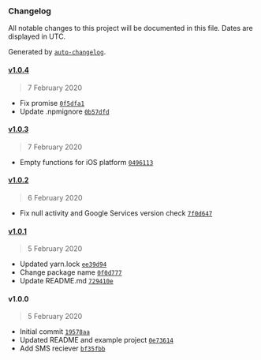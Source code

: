 ### Changelog

All notable changes to this project will be documented in this file. Dates are displayed in UTC.

Generated by [`auto-changelog`](https://github.com/CookPete/auto-changelog).

#### [v1.0.4](https://github.com/busfor/react-native-sms-verification-api/compare/v1.0.3...v1.0.4)

> 7 February 2020

- Fix promise [`0f5dfa1`](https://github.com/busfor/react-native-sms-verification-api/commit/0f5dfa1575d31838e35c8a5ff317ce9c82b7f363)
- Update .npmignore [`0b57dfd`](https://github.com/busfor/react-native-sms-verification-api/commit/0b57dfd87a52d4fa6bffbddeb15dd56c5f655902)

#### [v1.0.3](https://github.com/busfor/react-native-sms-verification-api/compare/v1.0.2...v1.0.3)

> 7 February 2020

- Empty functions for iOS platform [`0496113`](https://github.com/busfor/react-native-sms-verification-api/commit/04961134b13dbfe74aed91928ae82179629cec11)

#### [v1.0.2](https://github.com/busfor/react-native-sms-verification-api/compare/v1.0.1...v1.0.2)

> 6 February 2020

- Fix null activity and Google Services version check [`7f0d647`](https://github.com/busfor/react-native-sms-verification-api/commit/7f0d6474ac6ecb0dbab78d71eef2a1ad2bb0f4e5)

#### [v1.0.1](https://github.com/busfor/react-native-sms-verification-api/compare/v1.0.0...v1.0.1)

> 5 February 2020

- Updated yarn.lock [`ee39d94`](https://github.com/busfor/react-native-sms-verification-api/commit/ee39d940f1d1abc30a0f665af0af901faaca71cb)
- Change package name [`0f0d777`](https://github.com/busfor/react-native-sms-verification-api/commit/0f0d7779abe511c71a5a91211bdb76166e87c4fe)
- Update README.md [`729410e`](https://github.com/busfor/react-native-sms-verification-api/commit/729410efd271145b452a8c945077b24015c8a055)

#### v1.0.0

> 5 February 2020

- Initial commit [`19578aa`](https://github.com/busfor/react-native-sms-verification-api/commit/19578aa73abc3d2524b6d905a69ba7c490202ab7)
- Updated README and example project [`0e73614`](https://github.com/busfor/react-native-sms-verification-api/commit/0e73614c21cd8e2714a046a66718d6033b857c6b)
- Add SMS reciever [`bf35fbb`](https://github.com/busfor/react-native-sms-verification-api/commit/bf35fbbf17e1d10b94b96f12156daaead90b72dd)
